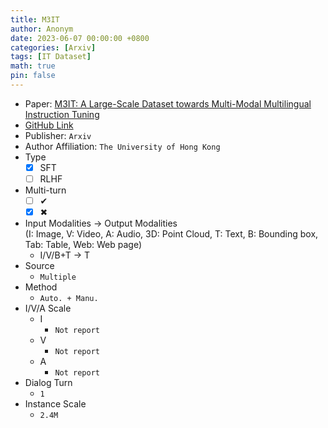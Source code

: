 ```yaml
---
title: M3IT
author: Anonym
date: 2023-06-07 00:00:00 +0800
categories: [Arxiv]
tags: [IT Dataset]
math: true
pin: false
---
```


- Paper: [M3IT: A Large-Scale Dataset towards Multi-Modal Multilingual Instruction Tuning](https://arxiv.org/abs/2306.04387)
- [GitHub Link](https://huggingface.co/datasets/MMInstruction/M3IT)
- Publisher: `Arxiv`
- Author Affiliation: `The University of Hong Kong`
- Type
  + [x] SFT
  + [ ] RLHF
- Multi-turn
  + [ ] &#x2714;
  + [x] &#x2716;
- Input Modalities $\rightarrow$ Output Modalities <br />(I: Image, V: Video, A: Audio, 3D: Point Cloud, T: Text, B: Bounding box, Tab: Table, Web: Web page)
  + I/V/B+T $\rightarrow$ T
- Source
  + `Multiple`
- Method
  + `Auto. + Manu.`
- I/V/A Scale
  + I
    * `Not report`
  + V
    * `Not report`
  + A
    * `Not report`
- Dialog Turn
  + `1`
- Instance Scale
  + `2.4M`
